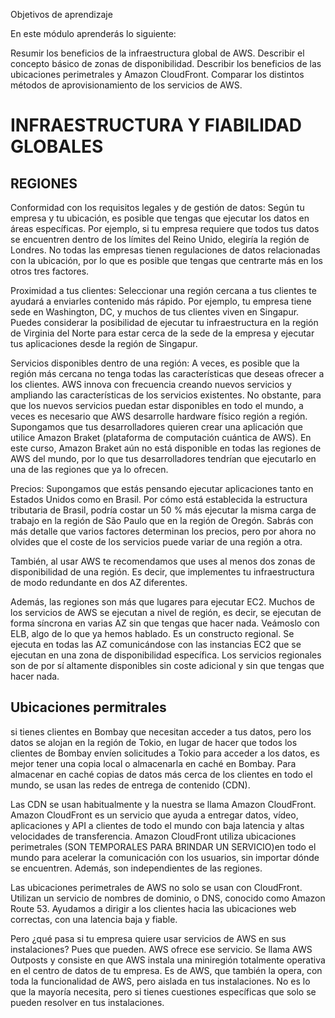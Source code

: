 Objetivos de aprendizaje

En este módulo aprenderás lo siguiente:

Resumir los beneficios de la infraestructura global de AWS.
Describir el concepto básico de zonas de disponibilidad.
Describir los beneficios de las ubicaciones perimetrales y Amazon CloudFront.
Comparar los distintos métodos de aprovisionamiento de los servicios de AWS.

# INFRAESTRUCTURA Y FIABILIDAD GLOBALES

## REGIONES

Conformidad con los requisitos legales y de gestión de datos: Según tu empresa y tu ubicación, es posible que tengas que ejecutar los datos en áreas específicas. Por ejemplo, si tu empresa requiere que todos tus datos se encuentren dentro de los límites del Reino Unido, elegiría la región de Londres. No todas las empresas tienen regulaciones de datos relacionadas con la ubicación, por lo que es posible que tengas que centrarte más en los otros tres factores.

Proximidad a tus clientes: Seleccionar una región cercana a tus clientes te ayudará a enviarles contenido más rápido. Por ejemplo, tu empresa tiene sede en Washington, DC, y muchos de tus clientes viven en Singapur. Puedes considerar la posibilidad de ejecutar tu infraestructura en la región de Virginia del Norte para estar cerca de la sede de la empresa y ejecutar tus aplicaciones desde la región de Singapur.

Servicios disponibles dentro de una región: A veces, es posible que la región más cercana no tenga todas las características que deseas ofrecer a los clientes. AWS innova con frecuencia creando nuevos servicios y ampliando las características de los servicios existentes. No obstante, para que los nuevos servicios puedan estar disponibles en todo el mundo, a veces es necesario que AWS desarrolle hardware físico región a región. 
Supongamos que tus desarrolladores quieren crear una aplicación que utilice Amazon Braket (plataforma de computación cuántica de AWS). En este curso, Amazon Braket aún no está disponible en todas las regiones de AWS del mundo, por lo que tus desarrolladores tendrían que ejecutarlo en una de las regiones que ya lo ofrecen.

Precios: Supongamos que estás pensando ejecutar aplicaciones tanto en Estados Unidos como en Brasil. Por cómo está establecida la estructura tributaria de Brasil, podría costar un 50 % más ejecutar la misma carga de trabajo en la región de São Paulo que en la región de Oregón. Sabrás con más detalle que varios factores determinan los precios, pero por ahora no olvides que el coste de los servicios puede variar de una región a otra.

También, al usar AWS te recomendamos que uses al menos dos zonas de disponibilidad de una región. Es decir, que implementes tu infraestructura de modo redundante en dos AZ diferentes. 

Además, las regiones son más que lugares para ejecutar EC2. Muchos de los servicios de AWS se ejecutan a nivel de región, es decir, se ejecutan de forma síncrona en varias AZ sin que tengas que hacer nada. Veámoslo con ELB, algo de lo que ya hemos hablado. Es un constructo regional. Se ejecuta en todas las AZ comunicándose con las instancias EC2 que se ejecutan en una zona de disponibilidad específica. Los servicios regionales son de por sí altamente disponibles sin coste adicional y sin que tengas que hacer nada. 

## Ubicaciones permitrales

si tienes clientes en Bombay que necesitan acceder a tus datos, pero los datos se alojan en la región de Tokio, en lugar de hacer que todos los clientes de Bombay envíen solicitudes a Tokio para acceder a los datos, es mejor tener una copia local o almacenarla en caché en Bombay. Para almacenar en caché copias de datos más cerca de los clientes en todo el mundo, se usan las redes de entrega de contenido (CDN). 

Las CDN se usan habitualmente y la nuestra se llama Amazon CloudFront. Amazon CloudFront es un servicio que ayuda a entregar datos, vídeo, aplicaciones y API a clientes de todo el mundo con baja latencia y altas velocidades de transferencia. Amazon CloudFront utiliza ubicaciones perimetrales (SON TEMPORALES PARA BRINDAR UN SERVICIO)en todo el mundo para acelerar la comunicación con los usuarios, sin importar dónde se encuentren. Además, son independientes de las regiones.

Las ubicaciones perimetrales de AWS no solo se usan con CloudFront. Utilizan un servicio de nombres de dominio, o DNS, conocido como Amazon Route 53. Ayudamos a dirigir a los clientes hacia las ubicaciones web correctas, con una latencia baja y fiable. 

Pero ¿qué pasa si tu empresa quiere usar servicios de AWS en sus instalaciones? Pues que pueden. AWS ofrece ese servicio. Se llama AWS Outposts y consiste en que AWS instala una miniregión totalmente operativa en el centro de datos de tu empresa. Es de AWS, que también la opera, con toda la funcionalidad de AWS, pero aislada en tus instalaciones. No es lo que la mayoría necesita, pero si tienes cuestiones específicas que solo se pueden resolver en tus instalaciones.

## 